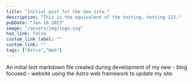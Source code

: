 ```yaml
---
title: "Initial post for the new site."
description: "This is the equivalent of the testing, testing 123."
pubDate: "Jan 10 2023"
image: "/assets/img/logo.svg"
has_link: false
custom_link_label: ""
custom_link: ""
tags: ["Astro","Web"]
---
```


An initial test markdown file created during development of my new - blog focused - website using the Astro web framework to update my site.